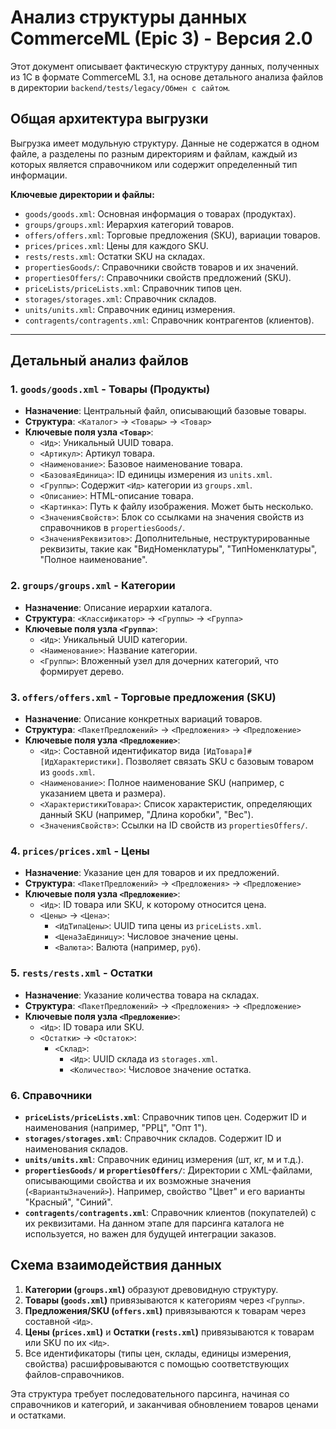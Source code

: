 # Анализ структуры данных CommerceML (Epic 3) - Версия 2.0

Этот документ описывает фактическую структуру данных, полученных из 1С в формате CommerceML 3.1, на основе детального анализа файлов в директории `backend/tests/legacy/Обмен с сайтом`.

## Общая архитектура выгрузки

Выгрузка имеет модульную структуру. Данные не содержатся в одном файле, а разделены по разным директориям и файлам, каждый из которых является справочником или содержит определенный тип информации.

**Ключевые директории и файлы:**

-   `goods/goods.xml`: Основная информация о товарах (продуктах).
-   `groups/groups.xml`: Иерархия категорий товаров.
-   `offers/offers.xml`: Торговые предложения (SKU), вариации товаров.
-   `prices/prices.xml`: Цены для каждого SKU.
-   `rests/rests.xml`: Остатки SKU на складах.
-   `propertiesGoods/`: Справочники свойств товаров и их значений.
-   `propertiesOffers/`: Справочники свойств предложений (SKU).
-   `priceLists/priceLists.xml`: Справочник типов цен.
-   `storages/storages.xml`: Справочник складов.
-   `units/units.xml`: Справочник единиц измерения.
-   `contragents/contragents.xml`: Справочник контрагентов (клиентов).

---

## Детальный анализ файлов

### 1. `goods/goods.xml` - Товары (Продукты)

-   **Назначение**: Центральный файл, описывающий базовые товары.
-   **Структура**: `<Каталог>` -> `<Товары>` -> `<Товар>`
-   **Ключевые поля узла `<Товар>`**:
    -   `<Ид>`: Уникальный UUID товара.
    -   `<Артикул>`: Артикул товара.
    -   `<Наименование>`: Базовое наименование товара.
    -   `<БазоваяЕдиница>`: ID единицы измерения из `units.xml`.
    -   `<Группы>`: Содержит `<Ид>` категории из `groups.xml`.
    -   `<Описание>`: HTML-описание товара.
    -   `<Картинка>`: Путь к файлу изображения. Может быть несколько.
    -   `<ЗначенияСвойств>`: Блок со ссылками на значения свойств из справочников в `propertiesGoods/`.
    -   `<ЗначенияРеквизитов>`: Дополнительные, неструктурированные реквизиты, такие как "ВидНоменклатуры", "ТипНоменклатуры", "Полное наименование".

### 2. `groups/groups.xml` - Категории

-   **Назначение**: Описание иерархии каталога.
-   **Структура**: `<Классификатор>` -> `<Группы>` -> `<Группа>`
-   **Ключевые поля узла `<Группа>`**:
    -   `<Ид>`: Уникальный UUID категории.
    -   `<Наименование>`: Название категории.
    -   `<Группы>`: Вложенный узел для дочерних категорий, что формирует дерево.

### 3. `offers/offers.xml` - Торговые предложения (SKU)

-   **Назначение**: Описание конкретных вариаций товаров.
-   **Структура**: `<ПакетПредложений>` -> `<Предложения>` -> `<Предложение>`
-   **Ключевые поля узла `<Предложение>`**:
    -   `<Ид>`: Составной идентификатор вида `[ИдТовара]#[ИдХарактеристики]`. Позволяет связать SKU с базовым товаром из `goods.xml`.
    -   `<Наименование>`: Полное наименование SKU (например, с указанием цвета и размера).
    -   `<ХарактеристикиТовара>`: Список характеристик, определяющих данный SKU (например, "Длина коробки", "Вес").
    -   `<ЗначенияСвойств>`: Ссылки на ID свойств из `propertiesOffers/`.

### 4. `prices/prices.xml` - Цены

-   **Назначение**: Указание цен для товаров и их предложений.
-   **Структура**: `<ПакетПредложений>` -> `<Предложения>` -> `<Предложение>`
-   **Ключевые поля узла `<Предложение>`**:
    -   `<Ид>`: ID товара или SKU, к которому относится цена.
    -   `<Цены>` -> `<Цена>`:
        -   `<ИдТипаЦены>`: UUID типа цены из `priceLists.xml`.
        -   `<ЦенаЗаЕдиницу>`: Числовое значение цены.
        -   `<Валюта>`: Валюта (например, `руб`).

### 5. `rests/rests.xml` - Остатки

-   **Назначение**: Указание количества товара на складах.
-   **Структура**: `<ПакетПредложений>` -> `<Предложения>` -> `<Предложение>`
-   **Ключевые поля узла `<Предложение>`**:
    -   `<Ид>`: ID товара или SKU.
    -   `<Остатки>` -> `<Остаток>`:
        -   `<Склад>`:
            -   `<Ид>`: UUID склада из `storages.xml`.
            -   `<Количество>`: Числовое значение остатка.

### 6. Справочники

-   **`priceLists/priceLists.xml`**: Справочник типов цен. Содержит ID и наименования (например, "РРЦ", "Опт 1").
-   **`storages/storages.xml`**: Справочник складов. Содержит ID и наименования складов.
-   **`units/units.xml`**: Справочник единиц измерения (шт, кг, м и т.д.).
-   **`propertiesGoods/` и `propertiesOffers/`**: Директории с XML-файлами, описывающими свойства и их возможные значения (`<ВариантыЗначений>`). Например, свойство "Цвет" и его варианты "Красный", "Синий".
-   **`contragents/contragents.xml`**: Справочник клиентов (покупателей) с их реквизитами. На данном этапе для парсинга каталога не используется, но важен для будущей интеграции заказов.

## Схема взаимодействия данных

1.  **Категории (`groups.xml`)** образуют древовидную структуру.
2.  **Товары (`goods.xml`)** привязываются к категориям через `<Группы>`.
3.  **Предложения/SKU (`offers.xml`)** привязываются к товарам через составной `<Ид>`.
4.  **Цены (`prices.xml`)** и **Остатки (`rests.xml`)** привязываются к товарам или SKU по их `<Ид>`.
5.  Все идентификаторы (типы цен, склады, единицы измерения, свойства) расшифровываются с помощью соответствующих файлов-справочников.

Эта структура требует последовательного парсинга, начиная со справочников и категорий, и заканчивая обновлением товаров ценами и остатками.